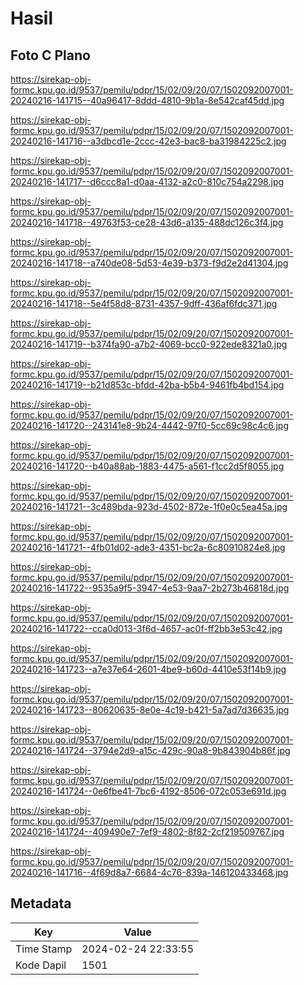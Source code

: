 # Hasil

## Foto C Plano

https://sirekap-obj-formc.kpu.go.id/9537/pemilu/pdpr/15/02/09/20/07/1502092007001-20240216-141715--40a96417-8ddd-4810-9b1a-8e542caf45dd.jpg

https://sirekap-obj-formc.kpu.go.id/9537/pemilu/pdpr/15/02/09/20/07/1502092007001-20240216-141716--a3dbcd1e-2ccc-42e3-bac8-ba31984225c2.jpg

https://sirekap-obj-formc.kpu.go.id/9537/pemilu/pdpr/15/02/09/20/07/1502092007001-20240216-141717--d6ccc8a1-d0aa-4132-a2c0-810c754a2298.jpg

https://sirekap-obj-formc.kpu.go.id/9537/pemilu/pdpr/15/02/09/20/07/1502092007001-20240216-141718--49763f53-ce28-43d6-a135-488dc126c3f4.jpg

https://sirekap-obj-formc.kpu.go.id/9537/pemilu/pdpr/15/02/09/20/07/1502092007001-20240216-141718--a740de08-5d53-4e39-b373-f9d2e2d41304.jpg

https://sirekap-obj-formc.kpu.go.id/9537/pemilu/pdpr/15/02/09/20/07/1502092007001-20240216-141718--5e4f58d8-8731-4357-9dff-436af6fdc371.jpg

https://sirekap-obj-formc.kpu.go.id/9537/pemilu/pdpr/15/02/09/20/07/1502092007001-20240216-141719--b374fa90-a7b2-4069-bcc0-922ede8321a0.jpg

https://sirekap-obj-formc.kpu.go.id/9537/pemilu/pdpr/15/02/09/20/07/1502092007001-20240216-141719--b21d853c-bfdd-42ba-b5b4-9461fb4bd154.jpg

https://sirekap-obj-formc.kpu.go.id/9537/pemilu/pdpr/15/02/09/20/07/1502092007001-20240216-141720--243141e8-9b24-4442-97f0-5cc69c98c4c6.jpg

https://sirekap-obj-formc.kpu.go.id/9537/pemilu/pdpr/15/02/09/20/07/1502092007001-20240216-141720--b40a88ab-1883-4475-a561-f1cc2d5f8055.jpg

https://sirekap-obj-formc.kpu.go.id/9537/pemilu/pdpr/15/02/09/20/07/1502092007001-20240216-141721--3c489bda-923d-4502-872e-1f0e0c5ea45a.jpg

https://sirekap-obj-formc.kpu.go.id/9537/pemilu/pdpr/15/02/09/20/07/1502092007001-20240216-141721--4fb01d02-ade3-4351-bc2a-6c80910824e8.jpg

https://sirekap-obj-formc.kpu.go.id/9537/pemilu/pdpr/15/02/09/20/07/1502092007001-20240216-141722--9535a9f5-3947-4e53-9aa7-2b273b46818d.jpg

https://sirekap-obj-formc.kpu.go.id/9537/pemilu/pdpr/15/02/09/20/07/1502092007001-20240216-141722--cca0d013-3f6d-4657-ac0f-ff2bb3e53c42.jpg

https://sirekap-obj-formc.kpu.go.id/9537/pemilu/pdpr/15/02/09/20/07/1502092007001-20240216-141723--a7e37e64-2601-4be9-b60d-4410e53f14b9.jpg

https://sirekap-obj-formc.kpu.go.id/9537/pemilu/pdpr/15/02/09/20/07/1502092007001-20240216-141723--80620635-8e0e-4c19-b421-5a7ad7d36635.jpg

https://sirekap-obj-formc.kpu.go.id/9537/pemilu/pdpr/15/02/09/20/07/1502092007001-20240216-141724--3794e2d9-a15c-429c-90a8-9b843904b86f.jpg

https://sirekap-obj-formc.kpu.go.id/9537/pemilu/pdpr/15/02/09/20/07/1502092007001-20240216-141724--0e6fbe41-7bc6-4192-8506-072c053e691d.jpg

https://sirekap-obj-formc.kpu.go.id/9537/pemilu/pdpr/15/02/09/20/07/1502092007001-20240216-141724--409490e7-7ef9-4802-8f82-2cf219509767.jpg

https://sirekap-obj-formc.kpu.go.id/9537/pemilu/pdpr/15/02/09/20/07/1502092007001-20240216-141716--4f69d8a7-6684-4c76-839a-146120433468.jpg


## Metadata

| Key        | Value               |
| ---------- | ------------------- |
| Time Stamp | 2024-02-24 22:33:55 |
| Kode Dapil | 1501                |



